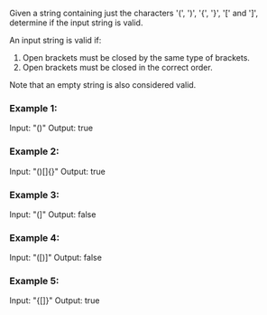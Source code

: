 Given a string containing just the characters '(', ')', '{', '}', '[' and ']', determine if the input string is valid.

An input string is valid if:

1. Open brackets must be closed by the same type of brackets.
2. Open brackets must be closed in the correct order.

Note that an empty string is also considered valid.

### Example 1:

Input: "()"
Output: true

### Example 2:

Input: "()[]{}"
Output: true

### Example 3:

Input: "(]"
Output: false

### Example 4:

Input: "([)]"
Output: false

### Example 5:

Input: "{[]}"
Output: true